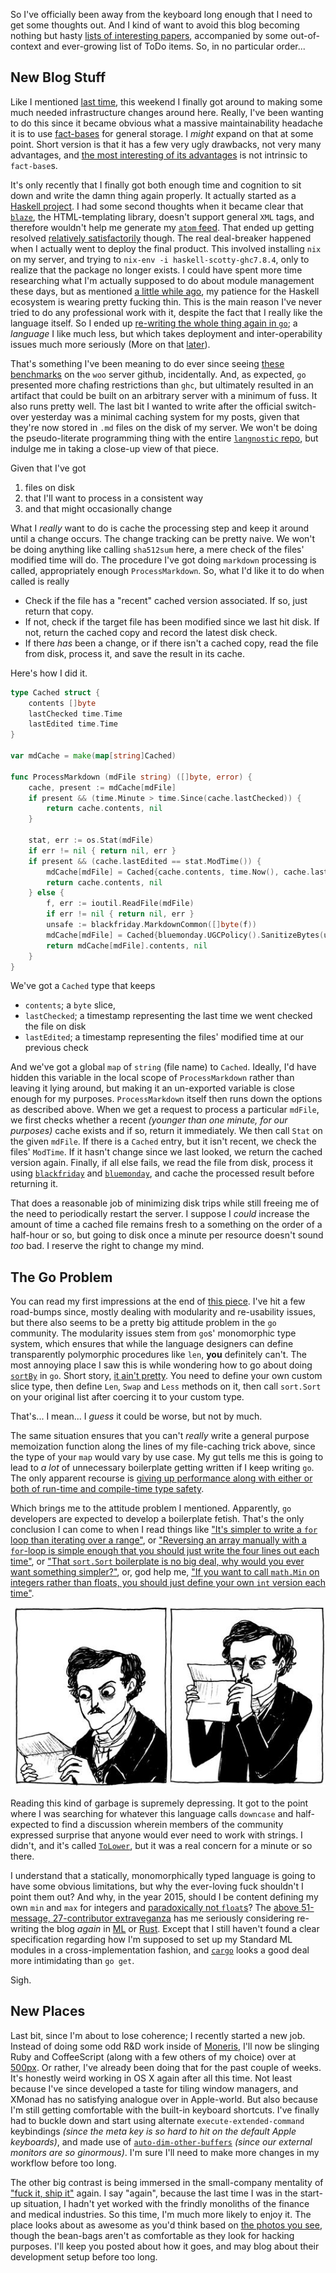 So I've officially been away from the keyboard long enough that I need to get some thoughts out. And I kind of want to avoid this blog becoming nothing but hasty [lists of interesting papers](https://github.com/CompSciCabal/SMRTYPRTY/wiki/What%27s-next%3F), accompanied by some out-of-context and ever-growing list of ToDo items. So, in no particular order...

## New Blog Stuff

Like I mentioned [last time](/posts/blog-changes), this weekend I finally got around to making some much needed infrastructure changes around here. Really, I've been wanting to do this since it became obvious what a massive maintainability headache it is to use [fact-bases](https://github.com/Inaimathi/fact-base) for general storage. I *might* expand on that at some point. Short version is that it has a few very ugly drawbacks, not very many advantages, and [the most interesting of its advantages](https://github.com/Inaimathi/clj-history) is not intrinsic to `fact-base`s.

It's only recently that I finally got both enough time and cognition to sit down and write the damn thing again properly. It actually started as a [Haskell project](https://github.com/Inaimathi/langnostic/tree/haskell). I had some second thoughts when it became clear that [`blaze`](https://hackage.haskell.org/package/blaze-html), the HTML-templating library, doesn't support general `XML` tags, and therefore wouldn't help me generate my [`atom` feed](/feed/atom). That ended up getting resolved [relatively satisfactorily](https://github.com/Inaimathi/langnostic/blob/haskell/Markup.hs) though. The real deal-breaker happened when I actually went to deploy the final product. This involved installing `nix` on my server, and trying to `nix-env -i haskell-scotty-ghc7.8.4`, only to realize that the package no longer exists. I could have spent more time researching what I'm actually supposed to do about module management these days, but as mentioned [a little while ago](/posts/i-liiiiive), my patience for the Haskell ecosystem is wearing pretty fucking thin. This is the main reason I've never tried to do any professional work with it, despite the fact that I really like the language itself. So I ended up [re-writing the whole thing again in `go`](https://github.com/Inaimathi/langnostic/tree/golang); a *language* I like much less, but which takes deployment and inter-operability issues much more seriously (More on that [later](#the-go-problem)).

That's something I've been meaning to do ever since seeing [these benchmarks](https://github.com/fukamachi/woo#benchmarks) on the `woo` server github, incidentally. And, as expected, `go` presented more chafing restrictions than `ghc`, but ultimately resulted in an artifact that could be built on an arbitrary server with a minimum of fuss. It also runs pretty well. The last bit I wanted to write after the official switch-over yesterday was a minimal caching system for my posts, given that they're now stored in `.md` files on the disk of my server. We won't be doing the pseudo-literate programming thing with the entire [`langnostic` repo](https://github.com/Inaimathi/langnostic), but indulge me in taking a close-up view of that piece.

Given that I've got

1. files on disk
2. that I'll want to process in a consistent way
3. and that might occasionally change

What I *really* want to do is cache the processing step and keep it around until a change occurs. The change tracking can be pretty naive. We won't be doing anything like calling `sha512sum` here, a mere check of the files' modified time will do. The procedure I've got doing `markdown` processing is called, appropriately enough `ProcessMarkdown`. So, what I'd like it to do when called is really

- Check if the file has a "recent" cached version associated. If so, just return that copy.
- If not, check if the target file has been modified since we last hit disk. If not, return the cached copy and record the latest disk check.
- If there *has* been a change, or if there isn't a cached copy, read the file from disk, process it, and save the result in its cache.

Here's how I did it.

```go
type Cached struct {
	contents []byte
	lastChecked time.Time
	lastEdited time.Time
}

var mdCache = make(map[string]Cached)

func ProcessMarkdown (mdFile string) ([]byte, error) {
	cache, present := mdCache[mdFile]
	if present && (time.Minute > time.Since(cache.lastChecked)) {
		return cache.contents, nil
	}

	stat, err := os.Stat(mdFile)
	if err != nil { return nil, err }
	if present && (cache.lastEdited == stat.ModTime()) {
		mdCache[mdFile] = Cached{cache.contents, time.Now(), cache.lastEdited}
		return cache.contents, nil
	} else {
		f, err := ioutil.ReadFile(mdFile)
		if err != nil { return nil, err }
		unsafe := blackfriday.MarkdownCommon([]byte(f))
		mdCache[mdFile] = Cached{bluemonday.UGCPolicy().SanitizeBytes(unsafe), time.Now(), stat.ModTime()}
		return mdCache[mdFile].contents, nil
	}
}
```

We've got a `Cached` type that keeps


- `contents`; a `byte` slice,
- `lastChecked`; a timestamp representing the last time we went checked the file on disk
- `lastEdited`; a timestamp representing the files' modified time at our previous check

And we've got a global `map` of `string` (file name) to `Cached`. Ideally, I'd have hidden this variable in the local scope of `ProcessMarkdown` rather than leaving it lying around, but making it an un-exported variable is close enough for my purposes. `ProcessMarkdown` itself then runs down the options as described above. When we get a request to process a particular `mdFile`, we first checks whether a recent *(younger than one minute, for our purposes)* cache exists and if so, return it immediately. We then call `Stat` on the given `mdFile`. If there is a `Cached` entry, but it isn't recent, we check the files' `ModTime`. If it hasn't change since we last looked, we return the cached version again. Finally, if all else fails, we read the file from disk, process it using [`blackfriday`](https://github.com/russross/blackfriday) and [`bluemonday`](https://github.com/microcosm-cc/bluemonday), and cache the processed result before returning it.

That does a reasonable job of minimizing disk trips while still freeing me of the need to periodically restart the server. I suppose I *could* increase the amount of time a cached file remains fresh to a something on the order of a half-hour or so, but going to disk once a minute per resource doesn't sound *too* bad. I reserve the right to change my mind.

## The Go Problem

You can read my first impressions at the end of [this piece](/posts/golang-wiki). I've hit a few road-bumps since, mostly dealing with modularity and re-usability issues, but there also seems to be a pretty big attitude problem in the `go` community. The modularity issues stem from `go`s' monomorphic type system, which ensures that while the language designers can define transparently polymorphic procedures like `len`, **you** definitely can't. The most annoying place I saw this is while wondering how to go about doing [`sortBy`](http://hackage.haskell.org/package/base-4.8.0.0/docs/Data-List.html#v:sortBy) in `go`. Short story, [it ain't pretty](https://gobyexample.com/sorting-by-functions). You need to define your own custom slice type, then define `Len`, `Swap` and `Less` methods on it, then call `sort.Sort` on your original list after coercing it to your custom type.

That's... I mean... I *guess* it could be worse, but not by much.

The same situation ensures that you can't *really* write a general purpose memoization function along the lines of my file-caching trick above, since the type of your `map` would vary by use case. My gut tells me this is going to lead to *a lot* of unnecessary boilerplate getting written if I keep writing `go`. The only apparent recourse is [giving up performance along with either or both of run-time and compile-time type safety](http://blog.burntsushi.net/type-parametric-functions-golang/).

Which brings me to the attitude problem I mentioned. Apparently, `go` developers are expected to develop a boilerplate fetish. That's the only conclusion I can come to when I read things like ["It's simpler to write a `for` loop than iterating over a range"](http://stackoverflow.com/questions/21950244/is-there-a-way-to-iterate-over-a-range-of-integers-in-golang), or ["Reversing an array manually with a `for`-loop is simple enough that you should just write the four lines out each time"](http://stackoverflow.com/a/19239850/190887), or ["That `sort.Sort` boilerplate is no big deal, why would you ever want something simpler?"](http://grokbase.com/t/gg/golang-nuts/132d2rt3hh/go-nuts-how-to-sort-an-array-of-struct-by-field), or, god help me, ["If you want to call `math.Min` on integers rather than floats, you should just define your own `int` version each time"](https://groups.google.com/forum/#!searchin/golang-nuts/min$20max/golang-nuts/dbyqx_LGUxM/tLFFSXSfOdQJ).

![What the fuck am I looking at here?](/static/img/what-the-fuck-am-i-reading.jpg)

Reading this kind of garbage is supremely depressing. It got to the point where I was searching for whatever this language calls `downcase` and half-expected to find a discussion wherein members of the community expressed surprise that anyone would ever need to work with strings. I didn't, and it's called [`ToLower`](http://golang.org/pkg/strings/#ToLower), but it was a real concern for a minute or so there.

I understand that a statically, monomorphically typed language is going to have some obvious limitations, but why the ever-loving fuck shouldn't I point them out? And why, in the year 2015, should I be content defining my own `min` and `max` for integers and [paradoxically not `float`s](http://golang.org/pkg/math/#Max)? The [above 51-message, 27-contributor extraveganza](https://groups.google.com/forum/#!searchin/golang-nuts/min$20max/golang-nuts/dbyqx_LGUxM/tLFFSXSfOdQJ) has me seriously considering re-writing the blog *again* in [ML](http://sml-family.org/) or [Rust](http://www.rust-lang.org/). Except that I still haven't found a clear specification regarding how I'm supposed to set up my Standard ML modules in a cross-implementation fashion, and [`cargo`](http://doc.crates.io/guide.html) looks a good deal more intimidating than `go get`.

Sigh.

## New Places

Last bit, since I'm about to lose coherence; I recently started a new job. Instead of doing some odd R&D work inside of [Moneris](http://www.moneris.com/), I'll now be slinging Ruby and CoffeeScript (along with a few others of my choice) over at [500px](https://500px.com). Or rather, I've already been doing that for the past couple of weeks. It's honestly weird working in OS X again after all this time. Not least because I've since developed a taste for tiling window managers, and XMonad has no satisfying analogue over in Apple-world. But also because I'm still getting comfortable with the built-in keyboard shortcuts. I've finally had to buckle down and start using alternate `execute-extended-command` keybindings *(since the meta key is so hard to hit on the default Apple keyboards)*, and made use of [`auto-dim-other-buffers`](https://github.com/mina86/auto-dim-other-buffers.el) *(since our external monitors are so ginormous)*. I'm sure I'll need to make more changes in my workflow before too long.

The other big contrast is being immersed in the small-company mentality of ["fuck it, ship it"](http://lifehacker.com/5934647/fuck-it-ship-it) again. I say "again", because the last time I was in the start-up situation, I hadn't yet worked with the frindly monoliths of the finance and medical industries. So this time, I'm much more likely to enjoy it. The place looks about as awesome as you'd think based on [the photos you see](http://www.blogto.com/tech/2015/04/inside_the_offices_of_photo_community_site_500px/), though the bean-bags aren't as comfortable as they look for hacking purposes. I'll keep you posted about how it goes, and may blog about their development setup before too long.
